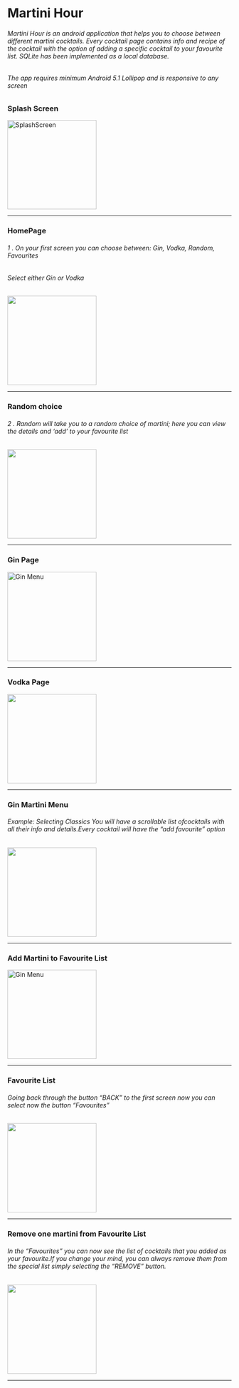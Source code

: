 # Martini Hour 
###### Martini Hour is an android application that helps you to choose between different martini cocktails. Every cocktail page contains info and recipe of the cocktail with the option of adding a specific cocktail to your favourite list. SQLite has been implemented as a local database.
###### The app requires minimum Android 5.1 Lollipop and is responsive to any screen

### Splash Screen
<img width="200" alt="SplashScreen" src="https://user-images.githubusercontent.com/70955537/131239740-de778cb9-5d39-44cc-b7e0-9550b6501c63.png">

***

### HomePage
###### 1 . On your first screen you can choose between: Gin, Vodka, Random, Favourites
######     Select either Gin or Vodka
<img src="https://user-images.githubusercontent.com/70955537/131239792-d770d063-a989-494d-87b7-aa0213a9fde9.png" width="200" />

***

### Random choice 
###### 2 . Random will take you to a random choice  of  martini;  here  you  can view the details and ‘add’ to your favourite list
<img src="https://user-images.githubusercontent.com/70955537/131240117-5bc4c4b0-b185-4962-8ef9-71b2fb215df3.png" width="200" />

***

### Gin Page
<img width="200" alt="Gin Menu" src="https://user-images.githubusercontent.com/70955537/131240181-cd29d6cc-c9d0-4e59-91f5-fa434f31fa77.png">

***

### Vodka Page
<img src="https://user-images.githubusercontent.com/70955537/131240213-e5909476-5442-4186-9697-c785f7d498db.png" width="200" />

***

### Gin Martini Menu 
###### Example: Selecting Classics You will have a scrollable list ofcocktails with all their info and details.Every cocktail will have the “add favourite” option
<img src="https://user-images.githubusercontent.com/70955537/131240201-db19a33d-1ccd-4840-aca1-9555dfb77d14.png" width="200" />

***

### Add Martini to Favourite List
<img width="200" alt="Gin Menu" src="https://user-images.githubusercontent.com/70955537/131240273-9318054f-c5ba-4aab-a309-3cfcb8750dd5.png">

***

### Favourite List
###### Going back through the button “BACK” to the first screen now  you  can  select  now the button “Favourites”

<img src="https://user-images.githubusercontent.com/70955537/131240276-6333a654-bf02-4f84-a486-53d12e91ee71.png" width="200" />

***

### Remove one martini from Favourite List
###### In the “Favourites” you can now see the list  of  cocktails  that  you  added  as  your favourite.If you change your mind, you can always remove them from the special list simply selecting the “REMOVE” button.
<img src="https://user-images.githubusercontent.com/70955537/131240279-91deba6f-00bd-4620-bf26-d97cd8257214.png" width="200" />

***






